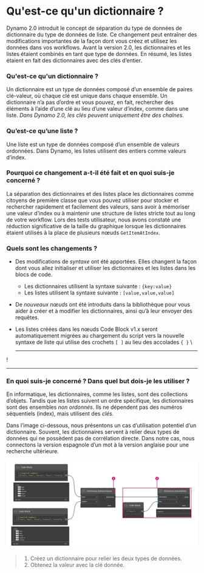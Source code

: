 # Qu'est-ce qu'un dictionnaire ?

Dynamo 2.0 introduit le concept de séparation du type de données de dictionnaire du type de données de liste. Ce changement peut entraîner des modifications importantes de la façon dont vous créez et utilisez les données dans vos workflows. Avant la version 2.0, les dictionnaires et les listes étaient combinés en tant que type de données. En résumé, les listes étaient en fait des dictionnaires avec des clés d’entier.

### **Qu'est-ce qu'un dictionnaire ?**

Un dictionnaire est un type de données composé d’un ensemble de paires clé-valeur, où chaque clé est unique dans chaque ensemble. Un dictionnaire n’a pas d’ordre et vous pouvez, en fait, rechercher des éléments à l’aide d’une clé au lieu d’une valeur d’index, comme dans une liste. _Dans Dynamo 2.0, les clés peuvent uniquement être des chaînes._

### **Qu’est-ce qu’une liste ?**

Une liste est un type de données composé d’un ensemble de valeurs ordonnées. Dans Dynamo, les listes utilisent des entiers comme valeurs d’index.

### **Pourquoi ce changement a-t-il été fait et en quoi suis-je concerné ?**

La séparation des dictionnaires et des listes place les dictionnaires comme citoyens de première classe que vous pouvez utiliser pour stocker et rechercher rapidement et facilement des valeurs, sans avoir à mémoriser une valeur d’index ou à maintenir une structure de listes stricte tout au long de votre workflow. Lors des tests utilisateur, nous avons constaté une réduction significative de la taille du graphique lorsque les dictionnaires étaient utilisés à la place de plusieurs nœuds `GetItemAtIndex`.

### **Quels sont les changements ?**

* Des modifications de _syntaxe_ ont été apportées. Elles changent la façon dont vous allez initialiser et utiliser les dictionnaires et les listes dans les blocs de code.
  * Les dictionnaires utilisent la syntaxe suivante : `{key:value}`
  * Les listes utilisent la syntaxe suivante : `[value,value,value]`
* De _nouveaux nœuds_ ont été introduits dans la bibliothèque pour vous aider à créer et à modifier les dictionnaires, ainsi qu’à leur envoyer des requêtes.
*   Les listes créées dans les nœuds Code Block v1.x seront automatiquement migrées au chargement du script vers la nouvelle syntaxe de liste qui utilise des crochets `[ ]` au lieu des accolades `{ }` \\

    ***

\![](<../images/5-5/1/what is a dictionary - what are the changes (1) (4).jpg>)

***

### **En quoi suis-je concerné ? Dans quel but dois-je les utiliser ?**

En informatique, les dictionnaires, comme les listes, sont des collections d’objets. Tandis que les listes suivent un ordre spécifique, les dictionnaires sont des ensembles _non ordonnés_. Ils ne dépendent pas des numéros séquentiels (index), mais utilisent des _clés._

Dans l’image ci-dessous, nous présentons un cas d’utilisation potentiel d’un dictionnaire. Souvent, les dictionnaires servent à relier deux types de données qui ne possèdent pas de corrélation directe. Dans notre cas, nous connectons la version espagnole d’un mot à la version anglaise pour une recherche ultérieure.

![](../images/5-5/1/whatisadictionary-whatwouldyouusethesefor.jpg)

> 1. Créez un dictionnaire pour relier les deux types de données.
> 2. Obtenez la valeur avec la clé donnée.
